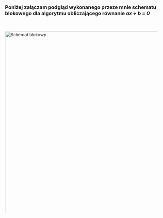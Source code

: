 ### Poniżej załączam podgląd wykonanego przeze mnie schematu blokowego dla algorytmu obliczającego równanie *ax + b = 0*
<br>
<br>

<img src="https://i.imgur.com/D0JJ59Z.png" alt="Schemat blokowy" width="600">


